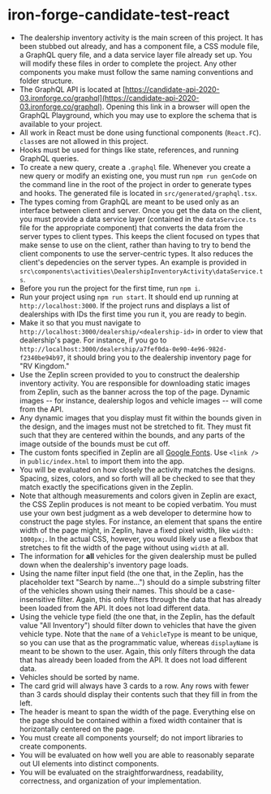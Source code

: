 # iron-forge-candidate-test-react

* The dealership inventory activity is the main screen of this project. It has been stubbed out already, and has a component file, a CSS module file, a GraphQL query file, and a data service layer file already set up. You will modify these files in order to complete the project. Any other components you make must follow the same naming conventions and folder structure.
* The GraphQL API is located at [https://candidate-api-2020-03.ironforge.co/graphql](https://candidate-api-2020-03.ironforge.co/graphql). Opening this link in a browser will open the GraphQL Playground, which you may use to explore the schema that is available to your project.
* All work in React must be done using functional components (`React.FC`). `class`es are not allowed in this project.
* Hooks must be used for things like state, references, and running GraphQL queries.
* To create a new query, create a `.graphql` file. Whenever you create a new query or modify an existing one, you must run `npm run genCode` on the command line in the root of the project in order to generate types and hooks. The generated file is located in `src/generated/graphql.tsx`.
* The types coming from GraphQL are meant to be used only as an interface between client and server. Once you get the data on the client, you must provide a data service layer (contained in the `dataService.ts` file for the appropriate component) that converts the data from the server types to client types. This keeps the client focused on types that make sense to use on the client, rather than having to try to bend the client components to use the server-centric types. It also reduces the client's depedencies on the server types. An example is provided in `src\components\activities\DealershipInventoryActivity\dataService.ts`.
* Before you run the project for the first time, run `npm i`.
* Run your project using `npm run start`. It should end up running at `http://localhost:3000`. If the project runs and displays a list of dealerships with IDs the first time you run it, you are ready to begin.
* Make it so that you must navigate to `http://localhost:3000/dealership/<dealership-id>` in order to view that dealership's page. For instance, if you go to `http://localhost:3000/dealership/a7fef0da-0e90-4e96-982d-f2340be94b97`, it should bring you to the dealership inventory page for "RV Kingdom."
* Use the Zeplin screen provided to you to construct the dealership inventory activity. You are responsible for downloading static images from Zeplin, such as the banner across the top of the page. Dynamic images -- for instance, dealership logos and vehicle images -- will come from the API.
* Any dynamic images that you display must fit within the bounds given in the design, and the images must not be stretched to fit. They must fit such that they are centered within the bounds, and any parts of the image outside of the bounds must be cut off.
* The custom fonts specified in Zeplin are all [Google Fonts](https://fonts.google.com/). Use `<link />` in `public/index.html` to import them into the app.
* You will be evaluated on how closely the activity matches the designs. Spacing, sizes, colors, and so forth will all be checked to see that they match exactly the specifications given in the Zeplin.
* Note that although measurements and colors given in Zeplin are exact, the CSS Zeplin produces is not meant to be copied verbatim. You must use your own best judgment as a web developer to determine how to construct the page styles. For instance, an element that spans the entire width of the page might, in Zeplin, have a fixed pixel width, like `width: 1000px;`. In the actual CSS, however, you would likely use a flexbox that stretches to fit the width of the page without using `width` at all.
* The information for **all** vehicles for the given dealership must be pulled down when the dealership's inventory page loads.
* Using the name filter input field (the one that, in the Zeplin, has the placeholder text "Search by name...") should do a simple substring filter of the vehicles shown using their names. This should be a case-insensitive filter. Again, this only filters through the data that has already been loaded from the API. It does not load different data.
* Using the vehicle type field (the one that, in the Zeplin, has the default value "All Inventory") should filter down to vehicles that have the given vehicle type. Note that the `name` of a `VehicleType` is meant to be unique, so you can use that as the programmatic value, whereas `displayName` is meant to be shown to the user. Again, this only filters through the data that has already been loaded from the API. It does not load different data.
* Vehicles should be sorted by name.
* The card grid will always have 3 cards to a row. Any rows with fewer than 3 cards should display their contents such that they fill in from the left.
* The header is meant to span the width of the page. Everything else on the page should be contained within a fixed width container that is horizontally centered on the page.
* You must create all components yourself; do not import libraries to create components.
* You will be evaluated on how well you are able to reasonably separate out UI elements into distinct components.
* You will be evaluated on the straightforwardness, readability, correctness, and organization of your implementation.
